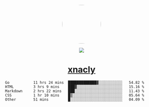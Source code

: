 <p align="center">
  <img style="border-radius: 100px" width="128" height="128" src="https://avatars.githubusercontent.com/u/47723417?v=4"/>
</p>
<p align="center">
  <img src="https://komarev.com/ghpvc/?username=xnacly&&style=flat-square"/>
</p>

<h1 align="center"><a href="https://xnacly.me"> xnacly</a> </h1>

<!--START_SECTION:waka-->

```text
Go           11 hrs 24 mins  █████████████▓░░░░░░░░░░░   54.82 %
HTML         3 hrs 9 mins    ███▓░░░░░░░░░░░░░░░░░░░░░   15.16 %
Markdown     2 hrs 22 mins   ███░░░░░░░░░░░░░░░░░░░░░░   11.43 %
CSS          1 hr 10 mins    █▒░░░░░░░░░░░░░░░░░░░░░░░   05.64 %
Other        51 mins         █░░░░░░░░░░░░░░░░░░░░░░░░   04.09 %
```

<!--END_SECTION:waka-->
